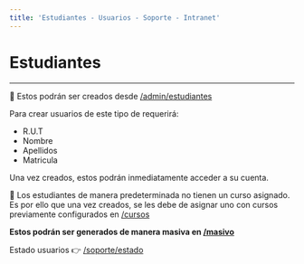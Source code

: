 ```yaml
---
title: 'Estudiantes - Usuarios - Soporte - Intranet'
---
```

# Estudiantes
* * *

🔗 Estos podrán ser creados desde [/admin/estudiantes](/admin/estudiantes)

Para crear usuarios de este tipo de requerirá:

- R.U.T
- Nombre
- Apellidos
- Matricula

Una vez creados, estos podrán inmediatamente acceder a su cuenta.

📏 Los estudiantes de manera predeterminada no tienen un curso asignado. Es por ello que una
vez creados, se les debe de asignar uno con cursos previamente configurados en [/cursos](/admin/cursos)

**Estos podrán ser generados de manera masiva en [/masivo](/admin/estudiantes)**

Estado usuarios 👉 [/soporte/estado](/soporte/estado)

